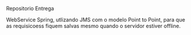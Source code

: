 Repositorio Entrega

WebService Spring, utlizando JMS com o modelo Point to Point, para que as requisicoess fiquem salvas mesmo quando o servidor estiver offline.
